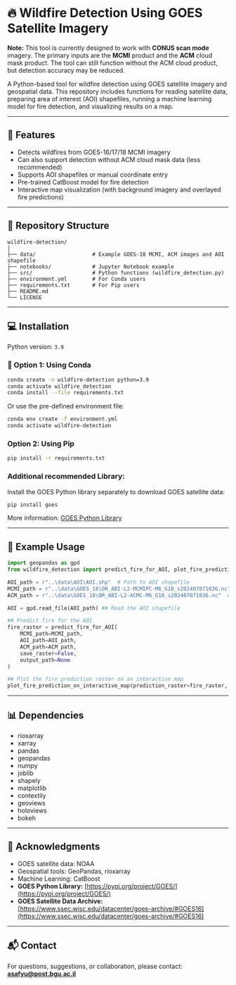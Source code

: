 # 🔥 Wildfire Detection Using GOES Satellite Imagery

**Note:** This tool is currently designed to work with **CONUS scan mode** imagery. The primary inputs are the **MCMI** product and the **ACM** cloud mask product. The tool can still function without the ACM cloud product, but detection accuracy may be reduced.

A Python-based tool for wildfire detection using GOES satellite imagery and geospatial data. This repository includes functions for reading satellite data, preparing area of interest (AOI) shapefiles, running a machine learning model for fire detection, and visualizing results on a map.

---

## 🚀 Features

* Detects wildfires from GOES-16/17/18 MCMI imagery
* Can also support detection without ACM cloud mask data (less recommended)
* Supports AOI shapefiles or manual coordinate entry
* Pre-trained CatBoost model for fire detection
* Interactive map visualization (with background imagery and overlayed fire predictions)

---

## 📂 Repository Structure

```
wildfire-detection/
│
├── data/                  # Example GOES-18 MCMI, ACM images and AOI shapefile
├── notebooks/             # Jupyter Notebook example
├── src/                   # Python functions (wildfire_detection.py)
├── environment.yml        # For Conda users
├── requirements.txt       # For Pip users
├── README.md
└── LICENSE
```

---

## 💻 Installation

Python version: `3.9`

### 🐍 Option 1: Using Conda

```bash
conda create -n wildfire-detection python=3.9
conda activate wildfire_detection
conda install --file requirements.txt
```

Or use the pre-defined environment file:

```bash
conda env create -f environment.yml
conda activate wildfire-detection
```


### Option 2: Using Pip

```bash
pip install -r requirements.txt
```
### Additional recommended Library:

Install the GOES Python library separately to download GOES satellite data:

```bash
pip install goes
```

More information: [GOES Python Library](https://pypi.org/project/GOES/)

---

## 📝 Example Usage

```python
import geopandas as gpd
from wildfire_detection import predict_fire_for_AOI, plot_fire_prediction_on_interactive_map

AOI_path = r"..\data\AOI\AOI.shp"  # Path to AOI shapefile
MCMI_path = r"..\data\GOES_18\OR_ABI-L2-MCMIPC-M6_G18_s202407071036.nc"  # MCMI file path
ACM_path = r"..\data\GOES_18\OR_ABI-L2-ACMC-M6_G18_s202407071036.nc"  # ACM file path

AOI = gpd.read_file(AOI_path) ## Read the AOI shapefile

## Predict fire for the AOI
fire_raster = predict_fire_for_AOI(
    MCMI_path=MCMI_path,
    AOI_path=AOI_path,
    ACM_path=ACM_path,
    save_raster=False,
    output_path=None
)

## Plot the fire prediction raster on an interactive map
plot_fire_prediction_on_interactive_map(prediction_raster=fire_raster, AOI=AOI)
```

---

## 📊 Dependencies

* rioxarray
* xarray
* pandas
* geopandas
* numpy
* joblib
* shapely
* matplotlib
* contextily
* geoviews
* holoviews
* bokeh

---


## 🙏 Acknowledgments

* GOES satellite data: NOAA
* Geospatial tools: GeoPandas, rioxarray
* Machine Learning: CatBoost
* **GOES Python Library:** [https://pypi.org/project/GOES/](https://pypi.org/project/GOES/)
* **GOES Satellite Data Archive:** [https://www.ssec.wisc.edu/datacenter/goes-archive/#GOES16](https://www.ssec.wisc.edu/datacenter/goes-archive/#GOES16)

---


## 📬 Contact
For questions, suggestions, or collaboration, please contact: **[asafyu@post.bgu.ac.il](mailto:asafyu@post.bgu.ac.il)**
